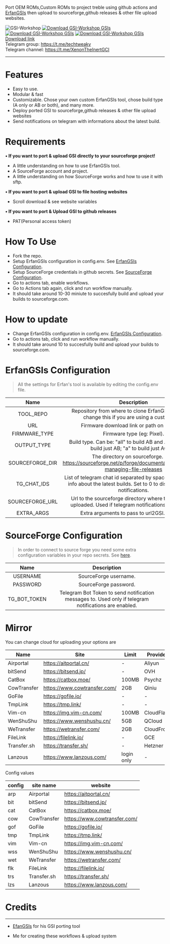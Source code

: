 Port OEM ROMs,Custom ROMs to project treble using github actions and [ErfanGSIs](https://github.com/erfanoabdi/ErfanGSIs) then upload to sourceforge,github releases & other file upload websites.

![GSI-Workshop](https://github.com/XenonTheInertG/GSI-Workshop/actions/workflows/Xenon-CI.yml/badge.svg)
[![Download GSI-Workshop GSIs](https://img.shields.io/sourceforge/dm/velosh-gsis.svg)](https://sourceforge.net/projects/gsi-workshop/files/latest/download)
[![Download GSI-Workshop GSIs](https://img.shields.io/sourceforge/dw/velosh-gsis.svg)](https://sourceforge.net/projects/gsi-workshop/files/latest/download)
[![Download GSI-Workshop GSIs](https://img.shields.io/sourceforge/dt/velosh-gsis.svg)](https://sourceforge.net/projects/gsi-workshop/files/latest/download)  
[Download link](https://sourceforge.net/projects/gsi-workshop/files/)  
Telegram group: https://t.me/techtweaky  
Telegram channel: https://t.me/XenonTheInertGCI

------------------------------------------------------------------------------------------------------------------------------------------------------------------------------------------------------------------------------------------------------------------------------------------------------------------------------------------------------
# Features
- Easy to use.
- Modular & fast
- Customizable. Chose your own custom ErfanGSIs tool, chose build type (A only or AB or both), and many more.
- Deploy ported GSI to sourceforge,github releases & other file upload websites
- Send notifications on telegram with informations about the latest build.

# Requirements

<b>• If you want to port & upload GSI directly to your sourceforge project!</b>

- A little understanding on how to use ErfanGSIs tool.
- A SourceForge account and project.
- A little understanding on how SourceForge works and how to use it with sftp.

<b>• If you want to port & upload GSI to file hosting websites</b>
- Scroll download & see website variables

<b>• If you want to port & Upload GSI to github releases</b>
- PAT(Personal access token)

# How To Use
- Fork the repo.
- Setup ErfanGSIs configuration in config.env. See [ErfanGSIs Configuration](#ErfanGSIs-Configuration).
- Setup SourceForge credentials in github secrets. See [SourceForge Configuration](#SourceForge-Configuration).
- Go to actions tab, enable workflows.
- Go to Actions tab again, click and run workflow manually.
- It should take around 10-30 miniute to succesfully build and upload your builds to sourceforge.com.

# How to update
- Change ErfanGSIs configuration in config.env. [ErfanGSIs Configuration](#ErfanGSIs-Configuration).
- Go to actions tab, click and run workflow manually.
- It should take around 10 to succesfully build and upload your builds to sourceforge.com.

# ErfanGSIs Configuration
> All the settings for Erfan's tool is available by editing the config.env file.

**Name**|**Description**|**Required**
:-----:|:-----:|:-----:
  TOOL\_REPO| Repository from where to clone ErfanGSIs tool. Only change this if you are using a custom one.
  URL| Firmware download link or path on the repo.
  FIRMWARE\_TYPE| Firmware type (eg: Pixel).
  OUTPUT\_TYPE| Build type. Can be: "all" to build AB and AOnly; "ab" to build just AB; "a" to build just AOnly.
  SOURCEFORGE\_DIR| The directory on sourceforge. See: https://sourceforge.net/p/forge/documentation/SFTP/#for-managing-file-releases
  TG\_CHAT\_IDS| List of telegram chat id separated by space where to send info about the latest builds. Set to 0 to disable telegram notifications.
  SOURCEFORGE\_URL| Url to the sourceforge directory where the builds are uploaded. Used if telegram notifications are enabled.
  EXTRA\_ARGS| Extra arguments to pass to url2GSI.sh script.

# SourceForge Configuration

> In order to connect to source forge you need some extra configuration variables in your repo secrets. See [here](https://docs.github.com/en/actions/reference/encrypted-secrets).

**Name** | **Description**
:-----:|:-----:
USERNAME | SourceForge username.
PASSWORD | SourceForge password.
TG_BOT_TOKEN | Telegram Bot Token to send notification messages to. Used only if telegram notifications are enabled.

# Mirror
You can change cloud for uploading your options are

|  Name   | Site  | Limit | Provider |
|  ----  | ----  |  ----  |  ----  |
| Airportal | https://aitportal.cn/ | - | Aliyun |
| bitSend | https://bitsend.jp/ | - | OVH |
| CatBox | https://catbox.moe/ | 100MB | Psychz |
| CowTransfer | https://www.cowtransfer.com/ | 2GB | Qiniu |
| GoFile | https://gofile.io/ | - | - |
| TmpLink | https://tmp.link/ | - | - |
| Vim-cn | https://img.vim-cn.com/ | 100MB | CloudFlare |
| WenShuShu | https://www.wenshushu.cn/ | 5GB | QCloud |
| WeTransfer | https://wetransfer.com/ | 2GB | CloudFront |
| FileLink | https://filelink.io/ | - | GCE |
| Transfer.sh | https://transfer.sh/ | - | Hetzner |
| Lanzous | https://www.lanzous.com/ | login only | - |

Config values

| config | site name | website |
|  ----  | ----  |  ----  |
|  arp  |  Airportal  |  https://aitportal.cn/ |
|  bit  |  bitSend  |  https://bitsend.jp/ |
|  cat  |  CatBox  |  https://catbox.moe/
|  cow  |  CowTransfer  |  https://www.cowtransfer.com/ |
|  gof  |  GoFile  |  https://gofile.io/ |
|  tmp  |  TmpLink  |  https://tmp.link/ |
|  vim  |  Vim-cn  |  https://img.vim-cn.com/ |
|  wss  |  WenShuShu  |  https://www.wenshushu.cn/ |
|  wet  |  WeTransfer  |  https://wetransfer.com/ |
|  flk  |  FileLink  |  https://filelink.io/ |
|  trs  |  Transfer.sh  |  https://transfer.sh/ |
|  lzs  |  Lanzous  |  https://www.lanzous.com/ |

# Credits
--------
- [EfanGSIs](github.com/erfanoadbi) for his GSI porting tool

- Me for creating these workflows & upload system
